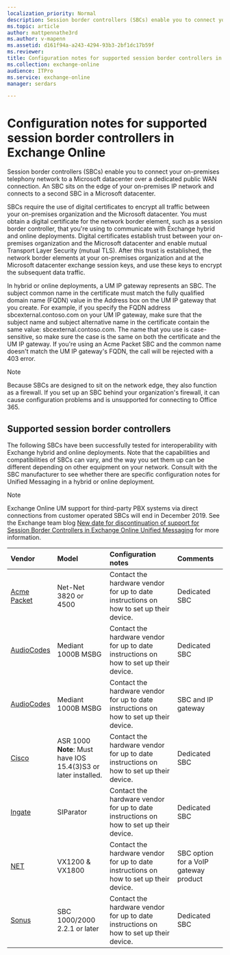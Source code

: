 ```yaml
---
localization_priority: Normal
description: Session border controllers (SBCs) enable you to connect your on-premises telephony network to a Microsoft datacenter over a dedicated public WAN connection. An SBC sits on the edge of your on-premises IP network and connects to a second SBC in a Microsoft datacenter.
ms.topic: article
author: mattpennathe3rd
ms.author: v-mapenn
ms.assetid: d161f94a-a243-4294-93b3-2bf1dc17b59f
ms.reviewer: 
title: Configuration notes for supported session border controllers in Exchange Online
ms.collection: exchange-online
audience: ITPro
ms.service: exchange-online
manager: serdars

---
```


# Configuration notes for supported session border controllers in Exchange Online

Session border controllers (SBCs) enable you to connect your on-premises telephony network to a Microsoft datacenter over a dedicated public WAN connection. An SBC sits on the edge of your on-premises IP network and connects to a second SBC in a Microsoft datacenter.

SBCs require the use of digital certificates to encrypt all traffic between your on-premises organization and the Microsoft datacenter. You must obtain a digital certificate for the network border element, such as a session border controller, that you're using to communicate with Exchange hybrid and online deployments. Digital certificates establish trust between your on-premises organization and the Microsoft datacenter and enable mutual Transport Layer Security (mutual TLS). After this trust is established, the network border elements at your on-premises organization and at the Microsoft datacenter exchange session keys, and use these keys to encrypt the subsequent data traffic.

In hybrid or online deployments, a UM IP gateway represents an SBC. The subject common name in the certificate must match the fully qualified domain name (FQDN) value in the Address box on the UM IP gateway that you create. For example, if you specify the FQDN address sbcexternal.contoso.com on your UM IP gateway, make sure that the subject name and subject alternative name in the certificate contain the same value: sbcexternal.contoso.com. The name that you use is case-sensitive, so make sure the case is the same on both the certificate and the UM IP gateway. If you're using an Acme Packet SBC and the common name doesn't match the UM IP gateway's FQDN, the call will be rejected with a 403 error.

> [!NOTE]
> Because SBCs are designed to sit on the network edge, they also function as a firewall. If you set up an SBC behind your organization's firewall, it can cause configuration problems and is unsupported for connecting to Office 365.

## Supported session border controllers

The following SBCs have been successfully tested for interoperability with Exchange hybrid and online deployments. Note that the capabilities and compatibilities of SBCs can vary, and the way you set them up can be different depending on other equipment on your network. Consult with the SBC manufacturer to see whether there are specific configuration notes for Unified Messaging in a hybrid or online deployment.

> [!NOTE]
> Exchange Online UM support for third-party PBX systems via direct connections from customer operated SBCs will end in December 2019. See the Exchange team blog [New date for discontinuation of support for Session Border Controllers in Exchange Online Unified Messaging](https://techcommunity.microsoft.com/t5/Exchange-Team-Blog/New-date-for-discontinuation-of-support-for-Session-Border/ba-p/607853) for more information.

|**Vendor**|**Model**|**Configuration notes**|**Comments**|
|:-----|:-----|:-----|:-----|
|[Acme Packet](http://www.acmepacket.com)|Net-Net 3820 or 4500|Contact the hardware vendor for up to date instructions on how to set up their device.|Dedicated SBC|
|[AudioCodes](https://www.audiocodes.com)|Mediant 1000B MSBG|Contact the hardware vendor for up to date instructions on how to set up their device.|Dedicated SBC|
|[AudioCodes](https://www.audiocodes.com)|Mediant 1000B MSBG|Contact the hardware vendor for up to date instructions on how to set up their device.|SBC and IP gateway|
|[Cisco](https://www.cisco.com/c/dam/en/us/solutions/collateral/enterprise-networks/unified-access/cube-asr-release-10-0.pdf)|ASR 1000  <br/> **Note**: Must have IOS 15.4(3)S3 or later installed.|Contact the hardware vendor for up to date instructions on how to set up their device.|Dedicated SBC|
|[Ingate](https://www.ingate.com/)|SIParator|Contact the hardware vendor for up to date instructions on how to set up their device.|Dedicated SBC|
|[NET](http://www.net.com)|VX1200 & VX1800|Contact the hardware vendor for up to date instructions on how to set up their device.|SBC option for a VoIP gateway product|
|[Sonus](http://www.sonus.net/)|SBC 1000/2000 2.2.1 or later|Contact the hardware vendor for up to date instructions on how to set up their device.|Dedicated SBC|
